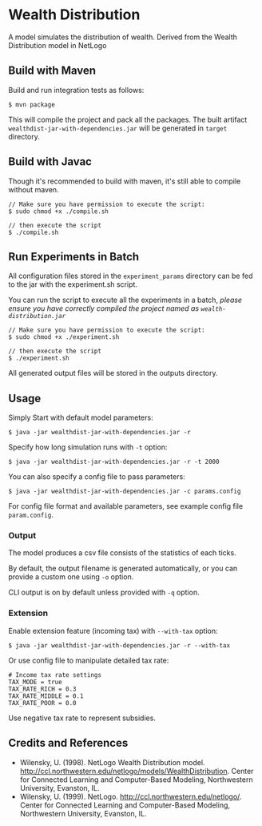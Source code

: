 # Wealth Distribution

A model simulates the distribution of wealth.
Derived from the Wealth Distribution model in NetLogo

## Build with Maven
Build and run integration tests as follows:

    $ mvn package

This will compile the project and pack all the packages.
The built artifact `wealthdist-jar-with-dependencies.jar` will be generated in `target` directory.

## Build with Javac
Though it's recommended to build with maven, it's still able to compile without maven.

    // Make sure you have permission to execute the script:
    $ sudo chmod +x ./compile.sh

    // then execute the script
    $ ./compile.sh

## Run Experiments in Batch
All configuration files stored in the `experiment_params` directory can be fed to the jar with the experiment.sh script.

You can run the script to execute all the experiments in a batch,
*please ensure you have correctly compiled the project named as `wealth-distribution.jar`*

    // Make sure you have permission to execute the script:
    $ sudo chmod +x ./experiment.sh

    // then execute the script
    $ ./experiment.sh

All generated output files will be stored in the outputs directory.

## Usage
Simply Start with default model parameters:

    $ java -jar wealthdist-jar-with-dependencies.jar -r

Specify how long simulation runs with `-t` option:

    $ java -jar wealthdist-jar-with-dependencies.jar -r -t 2000

You can also specify a config file to pass parameters:

    $ java -jar wealthdist-jar-with-dependencies.jar -c params.config

For config file format and available parameters, see example config file `param.config`.

### Output
The model produces a csv file consists of the statistics of each ticks.

By default, the output filename is generated automatically,
or you can provide a custom one using `-o` option.

CLI output is on by default unless provided with `-q` option.

### Extension

Enable extension feature (incoming tax) with `--with-tax` option:

    $ java -jar wealthdist-jar-with-dependencies.jar -r --with-tax

Or use config file to manipulate detailed tax rate:

    # Income tax rate settings
    TAX_MODE = true
    TAX_RATE_RICH = 0.3
    TAX_RATE_MIDDLE = 0.1
    TAX_RATE_POOR = 0.0

Use negative tax rate to represent subsidies.

## Credits and References

* Wilensky, U. (1998). NetLogo Wealth Distribution model.
http://ccl.northwestern.edu/netlogo/models/WealthDistribution.
Center for Connected Learning and Computer-Based Modeling, Northwestern University, Evanston, IL.
* Wilensky, U. (1999). NetLogo. http://ccl.northwestern.edu/netlogo/.
Center for Connected Learning and Computer-Based Modeling, Northwestern University, Evanston, IL.
